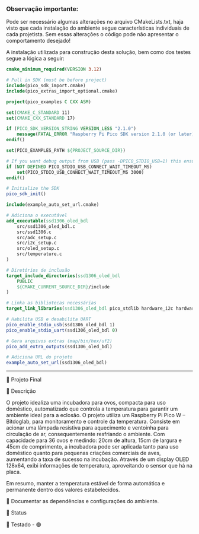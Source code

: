### Observação importante:
Pode ser necessário algumas alterações no arquivo CMakeLists.txt, haja visto que cada instalação
do ambiente segue características individuais de cada projetista. Sem essas alterações o
código pode não apresentar o comportamento desejado!

A instalação utilizada para construção desta solução, bem como dos testes segue a lógica a seguir:

```cmake
cmake_minimum_required(VERSION 3.12)

# Pull in SDK (must be before project)
include(pico_sdk_import.cmake)
include(pico_extras_import_optional.cmake)

project(pico_examples C CXX ASM)

set(CMAKE_C_STANDARD 11)
set(CMAKE_CXX_STANDARD 17)

if (PICO_SDK_VERSION_STRING VERSION_LESS "2.1.0")
    message(FATAL_ERROR "Raspberry Pi Pico SDK version 2.1.0 (or later) required. Your version is ${PICO_SDK_VERSION_STRING}")
endif()

set(PICO_EXAMPLES_PATH ${PROJECT_SOURCE_DIR})

# If you want debug output from USB (pass -DPICO_STDIO_USB=1) this ensures you don't lose any debug output while USB is set up
if (NOT DEFINED PICO_STDIO_USB_CONNECT_WAIT_TIMEOUT_MS)
    set(PICO_STDIO_USB_CONNECT_WAIT_TIMEOUT_MS 3000)
endif()

# Initialize the SDK
pico_sdk_init()

include(example_auto_set_url.cmake)

# Adiciona o executável
add_executable(ssd1306_oled_bdl
    src/ssd1306_oled_bdl.c
    src/ssd1306.c
    src/adc_setup.c
    src/i2c_setup.c
    src/oled_setup.c
    src/temperature.c
)

# Diretórios de inclusão
target_include_directories(ssd1306_oled_bdl
    PUBLIC
    ${CMAKE_CURRENT_SOURCE_DIR}/include
)

# Linka as bibliotecas necessárias
target_link_libraries(ssd1306_oled_bdl pico_stdlib hardware_i2c hardware_adc)

# Habilita USB e desabilita UART
pico_enable_stdio_usb(ssd1306_oled_bdl 1)
pico_enable_stdio_uart(ssd1306_oled_bdl 0)

# Gera arquivos extras (map/bin/hex/uf2)
pico_add_extra_outputs(ssd1306_oled_bdl)

# Adiciona URL do projeto
example_auto_set_url(ssd1306_oled_bdl)
```
___
🚀 Projeto Final

📌 Descrição

O projeto idealiza uma incubadora para ovos, compacta para uso doméstico, automatizado que controla a temperatura para garantir um ambiente ideal para a eclosão. O projeto utiliza um Raspberry Pi Pico W – Bitdoglab, para monitoramento e controle da temperatura. Consiste em acionar uma lâmpada resistiva para aquecimento e ventoinha para circulação de ar, consequentemente resfriando o ambiente.
Com capacidade para 36 ovos e medindo: 20cm de altura, 15cm de largura e 45cm de comprimento, a incubadora pode ser aplicada tanto para uso doméstico quanto para pequenas criações comerciais de aves, aumentando a taxa de sucesso na incubação.
Através de um display OLED 128x64, exibi informações de temperatura, aproveitando o sensor que há na placa.
 
Em resumo, manter a temperatura estável de forma automática e permanente dentro dos valores estabelecidos.

📝 Documentar as dependências e configurações do ambiente.

🔧 Status

🚧 Testado - 🟢